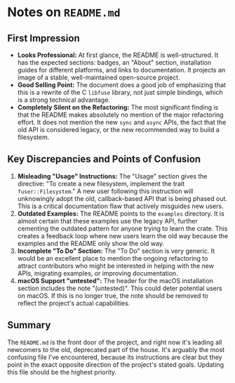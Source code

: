 # Notes on `README.md`

## First Impression

- **Looks Professional:** At first glance, the README is well-structured. It has the expected sections: badges, an "About" section, installation guides for different platforms, and links to documentation. It projects an image of a stable, well-maintained open-source project.
- **Good Selling Point:** The document does a good job of emphasizing that this is a rewrite of the C `libfuse` library, not just simple bindings, which is a strong technical advantage.
- **Completely Silent on the Refactoring:** The most significant finding is that the README makes absolutely no mention of the major refactoring effort. It does not mention the new `sync` and `async` APIs, the fact that the old API is considered legacy, or the new recommended way to build a filesystem.

## Key Discrepancies and Points of Confusion

1.  **Misleading "Usage" Instructions:** The "Usage" section gives the directive: "To create a new filesystem, implement the trait `fuser::Filesystem`." A new user following this instruction will unknowingly adopt the old, callback-based API that is being phased out. This is a critical documentation flaw that actively misguides new users.
2.  **Outdated Examples:** The README points to the `examples` directory. It is almost certain that these examples use the legacy API, further cementing the outdated pattern for anyone trying to learn the crate. This creates a feedback loop where new users learn the old way because the examples and the README only show the old way.
3.  **Incomplete "To Do" Section:** The "To Do" section is very generic. It would be an excellent place to mention the ongoing refactoring to attract contributors who might be interested in helping with the new APIs, migrating examples, or improving documentation.
4.  **macOS Support "untested":** The header for the macOS installation section includes the note "(untested)". This could deter potential users on macOS. If this is no longer true, the note should be removed to reflect the project's actual capabilities.

## Summary

The `README.md` is the front door of the project, and right now it's leading all newcomers to the old, deprecated part of the house. It's arguably the most confusing file I've encountered, because its instructions are clear but they point in the exact opposite direction of the project's stated goals. Updating this file should be the highest priority.
